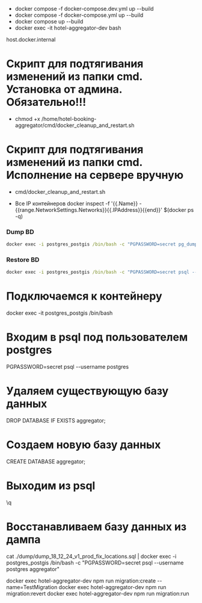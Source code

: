 * docker compose -f docker-compose.dev.yml up --build
* docker compose -f docker-compose.yml up --build
* docker compose up --build
* docker exec -it hotel-aggregator-dev bash

host.docker.internal

# Скрипт для подтягивания изменений из папки cmd. Установка от админа. Обязательно!!!  

* chmod +x  /home/hotel-booking-aggregator/cmd/docker_cleanup_and_restart.sh

# Скрипт для подтягивания изменений из папки cmd. Исполнение на сервере вручную 

* cmd/docker_cleanup_and_restart.sh

* Все IP контейнеров 
    docker inspect -f '{{.Name}} - {{range.NetworkSettings.Networks}}{{.IPAddress}}{{end}}' $(docker ps -q)

### Dump BD
``` cmd
docker exec -i postgres_postgis /bin/bash -c "PGPASSWORD=secret pg_dump --username postgres aggregator" > ./dump/dump_24_01_25_prod.sql
```

### Restore BD
``` cmd
docker exec -i postgres_postgis /bin/bash -c "PGPASSWORD=secret psql --username postgres aggregator" < ./dump/dump_24_01_25_prod.sql
```
# Подключаемся к контейнеру
docker exec -it postgres_postgis /bin/bash

# Входим в psql под пользователем postgres
PGPASSWORD=secret psql --username postgres

# Удаляем существующую базу данных
DROP DATABASE IF EXISTS aggregator;

# Создаем новую базу данных
CREATE DATABASE aggregator;

# Выходим из psql
\q

# Восстанавливаем базу данных из дампа
cat ./dump/dump_18_12_24_v1_prod_fix_locations.sql | docker exec -i postgres_postgis /bin/bash -c "PGPASSWORD=secret psql --username postgres aggregator"

docker exec hotel-aggregator-dev npm run migration:create --name=TestMigration
docker exec hotel-aggregator-dev npm run migration:revert
docker exec hotel-aggregator-dev npm run migration:run